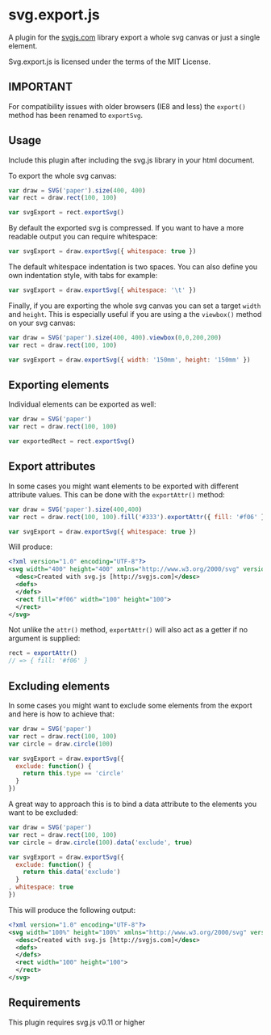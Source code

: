 # svg.export.js

A plugin for the [svgjs.com](http://svgjs.com) library export a whole svg canvas or just a single element.

Svg.export.js is licensed under the terms of the MIT License.

## IMPORTANT
For compatibility issues with older browsers (IE8 and less) the `export()` method has been renamed to `exportSvg`. 

## Usage
Include this plugin after including the svg.js library in your html document.

To export the whole svg canvas:

```javascript
var draw = SVG('paper').size(400, 400)
var rect = draw.rect(100, 100)

var svgExport = rect.exportSvg()
```

By default the exported svg is compressed. If you want to have a more readable output you can require whitespace:

```javascript
var svgExport = draw.exportSvg({ whitespace: true })
```

The default whitespace indentation is two spaces. You can also define you own indentation style, with tabs for example:

```javascript
var svgExport = draw.exportSvg({ whitespace: '\t' })
```

Finally, if you are exporting the whole svg canvas you can set a target `width` and `height`. This is especially useful if you are using a the `viewbox()` method on your svg canvas:

```javascript
var draw = SVG('paper').size(400, 400).viewbox(0,0,200,200)
var rect = draw.rect(100, 100)

var svgExport = draw.exportSvg({ width: '150mm', height: '150mm' })
```

## Exporting elements
Individual elements can be exported as well:

```javascript
var draw = SVG('paper')
var rect = draw.rect(100, 100)

var exportedRect = rect.exportSvg()
```

## Export attributes
In some cases you might want elements to be exported with different attribute values. This can be done with the `exportAttr()` method:

```javascript
var draw = SVG('paper').size(400,400)
var rect = draw.rect(100, 100).fill('#333').exportAttr({ fill: '#f06' })

var svgExport = draw.exportSvg({ whitespace: true })
```

Will produce:

```xml
<?xml version="1.0" encoding="UTF-8"?>
<svg width="400" height="400" xmlns="http://www.w3.org/2000/svg" version="1.1" xmlns:xlink="http://www.w3.org/1999/xlink">
  <desc>Created with svg.js [http://svgjs.com]</desc>
  <defs>
  </defs>
  <rect fill="#f06" width="100" height="100">
  </rect>
</svg>
```

Not unlike the `attr()` method, `exportAttr()` will also act as a getter if no argument is supplied:

```javascript
rect = exportAttr()
// => { fill: '#f06' }
```



## Excluding elements
In some cases you might want to exclude some elements from the export and here is how to achieve that:

```javascript
var draw = SVG('paper')
var rect = draw.rect(100, 100)
var circle = draw.circle(100)

var svgExport = draw.exportSvg({
  exclude: function() {
    return this.type == 'circle'
  }
})
```

A great way to approach this is to bind a data attribute to the elements you want to be excluded:

```javascript
var draw = SVG('paper')
var rect = draw.rect(100, 100)
var circle = draw.circle(100).data('exclude', true)

var svgExport = draw.exportSvg({
  exclude: function() {
    return this.data('exclude')
  }
, whitespace: true
})
```

This will produce the following output:

```xml
<?xml version="1.0" encoding="UTF-8"?>
<svg width="100%" height="100%" xmlns="http://www.w3.org/2000/svg" version="1.1" xmlns:xlink="http://www.w3.org/1999/xlink">
  <desc>Created with svg.js [http://svgjs.com]</desc>
  <defs>
  </defs>
  <rect width="100" height="100">
  </rect>
</svg>
```


## Requirements
This plugin requires svg.js v0.11 or higher